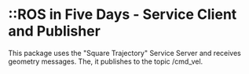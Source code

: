 # ::ROS in Five Days - Service Client and Publisher

This package uses the "Square Trajectory" Service Server and receives
geometry messages.
The, it publishes to the topic /cmd_vel.
